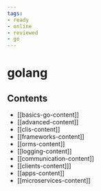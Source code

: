 ```yaml
---
tags:
- ready
- online
- reviewed
- go
---
```


# golang

## Contents

- [[basics-go-content]]
- [[advanced-content]]
- [[clis-content]]
- [[frameworks-content]]
- [[orms-content]]
- [[logging-content]]
- [[communication-content]]
- [[clients-content]]]
- [[apps-content]]
- [[microservices-content]]
